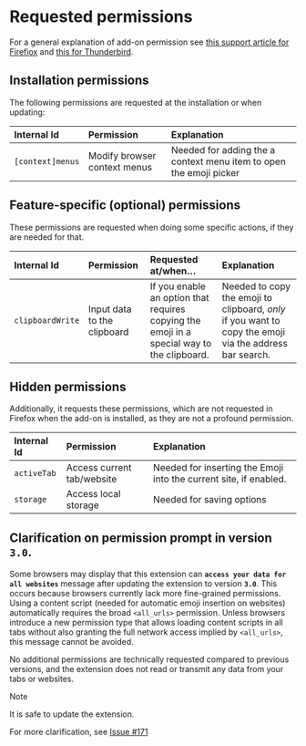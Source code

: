 # Requested permissions

For a general explanation of add-on permission see [this support article for Firefiox](https://support.mozilla.org/kb/permission-request-messages-firefox-extensions) and [this for Thunderbird](https://support.mozilla.org/kb/permission-request-messages-thunderbird-extensions).

## Installation permissions

The following permissions are requested at the installation or when updating:

| Internal Id      | Permission                   | Explanation                                                        |
|:-----------------|:-----------------------------|:-------------------------------------------------------------------|
| `[context]menus` | Modify browser context menus | Needed for adding the a context menu item to open the emoji picker |

## Feature-specific (optional) permissions

These permissions are requested when doing some specific actions, if they are needed for that.

| Internal Id      | Permission                  | Requested at/when…                                                                            | Explanation                                                                                                                                                                                      |
|:-----------------|:----------------------------|:----------------------------------------------------------------------------------------------|:-------------------------------------------------------------------------------------------------------------------------------------------------------------------------------------------------|
| `clipboardWrite` | Input data to the clipboard | If you enable an option that requires copying the emoji in a special way to the clipboard. | Needed to copy the emoji to clipboard, _only_ if you want to copy the emoji via the address bar search. |

## Hidden permissions

Additionally, it requests these permissions, which are not requested in Firefox when the add-on is installed, as they are not a profound permission.

| Internal Id | Permission                 | Explanation                                                       |
|:------------|:---------------------------|:------------------------------------------------------------------|
| `activeTab` | Access current tab/website | Needed for inserting the Emoji into the current site, if enabled. |
| `storage`   | Access local storage       | Needed for saving options                                         |

## Clarification on permission prompt in version `3.0`.

Some browsers may display that this extension can **`access your data for all websites`** message after updating the extension to version **`3.0`**.
This occurs because browsers currently lack more fine-grained permissions. Using a content script (needed for automatic emoji insertion on websites) automatically requires the broad `<all_urls>` permission.
Unless browsers introduce a new permission type that allows loading content scripts in all tabs without also granting the full network access implied by `<all_urls>`, this message cannot be avoided.

No additional permissions are technically requested compared to previous versions, and the extension does not read or transmit any data from your tabs or websites.

> [!NOTE]  
> It is safe to update the extension.

For more clarification, see [Issue #171](https://github.com/rugk/awesome-emoji-picker/issues/171)